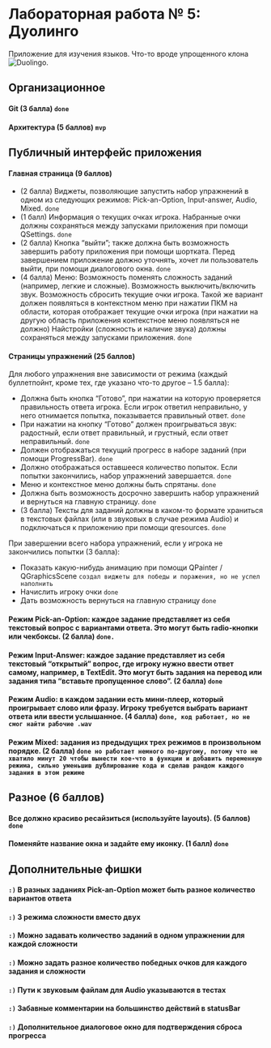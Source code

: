 # Лабораторная работа № 5: Дуолинго
Приложение для изучения языков. Что-то вроде упрощенного клона ![Duolingo](https://www.duolingo.com/).

## Организационное

#### Git (3 балла) `done`
#### Архитектура (5 баллов) `mvp`

## Публичный интерфейс приложения

#### Главная страница (9 баллов)
- (2 балла) Виджеты, позволяющие запустить набор упражнений в одном из следующих режимов: Pick-an-Option, Input-answer, Audio, Mixed. `done` 
- (1 балл) Информация о текущих очках игрока. Набранные очки должны сохраняться между запусками приложения при помощи QSettings. `done`
- (2 балла) Кнопка “выйти”; также должна быть возможность завершить работу приложения при помощи шортката. Перед завершением приложение должно уточнять, хочет ли пользователь выйти, при помощи диалогового окна. `done`
- (4 балла) Меню:
  Возможность поменять сложность заданий (например, легкие и сложные).
  Возможность выключить/включить звук.
  Возможность сбросить текущие очки игрока. Такой же вариант должен появляться в контекстном меню при нажатии ПКМ на области, которая отображает текущие очки игрока (при нажатии на другую область приложения контекстное меню появляться не должно)
  Найстройки (сложность и наличие звука) должны сохраняться между запусками приложения. `done`

####  Страницы упражнений (25 баллов)
Для любого упражнения вне зависимости от режима (каждый буллетпойнт, кроме тех, где указано что-то другое – 1.5 балла):
- Должна быть кнопка “Готово”, при нажатии на которую проверяется правильность ответа игрока. Если игрок ответил неправильно, у него отнимается попытка, показывается правильный ответ. `done`
- При нажатии на кнопку “Готово” должен проигрываться звук: радостный, если ответ правильный, и грустный, если ответ неправильный. `done`
- Должен отображаться текущий прогресс в наборе заданий (при помощи ProgressBar). `done`
- Должно отображаться оставшееся количество попыток. Если попытки закончились, набор упражнений завершается. `done`
- Меню и контекстное меню должны быть спрятаны. `done`
- Должна быть возможность досрочно завершить набор упражнений и вернуться на главную страницу. `done`
- (3 балла) Тексты для заданий должны в каком-то формате храниться в текстовых файлах (или в звуковых в случае режима Audio) и подключаться к приложению при помощи qresources. `done`

При завершении всего набора упражнений, если у игрока не закончились попытки (3 балла):
- Показать какую-нибудь анимацию при помощи QPainter / QGraphicsScene `создал виджеты для победы и поражения, но не успел наполнить`
- Начислить игроку очки `done`
- Дать возможность вернуться на главную страницу `done`

#### Режим Pick-an-Option: каждое задание представляет из себя текстовый вопрос с вариантами ответа. Это могут быть radio-кнопки или чекбоксы. (2 балла) `done.`

#### Режим Input-Answer: каждое задание представляет из себя текстовый “открытый” вопрос, где игроку нужно ввести ответ самому, например, в TextEdit. Это могут быть задания на перевод или задания типа “вставьте пропущенное слово”. (2 балла) `done`

#### Режим Audio: в каждом задании есть мини-плеер, который проигрывает слово или фразу. Игроку требуется выбрать вариант ответа или ввести услышанное. (4 балла) `done, код работает, но не смог найти рабочие .wav`

#### Режим Mixed: задания из предыдущих трех режимов в произвольном порядке. (2 балла) `done но работает немного по-другому, потому что не хватило минут 20 чтобы вынести кое-что в функции и добавить переменную режима, сильно уменьшив дублирование кода и сделав рандом каждого задания в этом режиме`

## Разное (6 баллов)

#### Все должно красиво ресайзиться (используйте layouts). (5 баллов) `done`
#### Поменяйте название окна и задайте ему иконку. (1 балл) `done` 

## Дополнительные фишки
#### `:)` В разных заданиях Pick-an-Option может быть разное количество вариантов ответа
#### `:)` 3 режима сложности вместо двух
#### `:)` Можно задавать количество заданий в одном упражнении для каждой сложности
#### `:)` Можно задать разное количество победных очков для каждого задания и сложности 
#### `:)` Пути к звуковым файлам для Audio указываются в тестах
#### `:)` Забавные комментарии на большинство действий в statusBar
#### `:)` Дополнительное диалоговое окно для подтверждения сброса прогресса 
